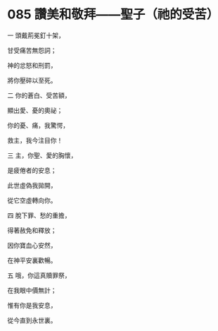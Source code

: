 # 085 讚美和敬拜——聖子（祂的受苦）

一 頭戴荊冕釘十架，

甘受痛苦無怨詞；

神的忿怒和刑罰，

將你壓碎以至死。

二 你的蒼白、受苦額，

顯出愛、憂的奧祕；

你的憂、痛，我驚愕，

救主，我今注目你！

三 主，你聖、愛的胸懷，

是疲倦者的安息；

此世虛偽我拋開，

從它空虛轉向你。

四 脫下罪、愁的重擔，

得著赦免和釋放；

因你寶血心安然，

在神平安裏歡暢。

五 哦，你這真贖罪祭，

在我眼中價無計；

惟有你是我安息，

從今直到永世裏。

